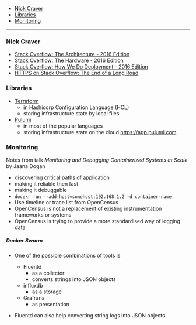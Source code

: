 - [Nick Craver](#nick-craver)
- [Libraries](#libraries)
- [Monitoring](#monitoring)
____

### Nick Craver

- [Stack Overflow: The Architecture - 2016 Edition](https://nickcraver.com/blog/2016/02/17/stack-overflow-the-architecture-2016-edition/)
- [Stack Overflow: The Hardware - 2016 Edition](https://nickcraver.com/blog/2016/03/29/stack-overflow-the-hardware-2016-edition/)
- [Stack Overflow: How We Do Deployment - 2016 Edition](https://nickcraver.com/blog/2016/05/03/stack-overflow-how-we-do-deployment-2016-edition/)
- [HTTPS on Stack Overflow: The End of a Long Road](https://nickcraver.com/blog/2017/05/22/https-on-stack-overflow/)

### Libraries

- [Terraform](https://www.terraform.io/)
  - in Hashicorp Configuration Language (HCL)
  - storing infrastructure state by local files
- [Pulumi](https://pulumi.io/)
  - in most of the popular languages
  - storing infrastructure state on the cloud https://app.pulumi.com

### Monitoring

Notes from talk *Monitoring and Debugging Containerized Systems at Scale* by
Jaana Dogan

- discovering critical paths of application
- making it reliable then fast
- making it debuggable
- `docekr run --add-host=somehost:192.168.1.2 -d container-name`
- Use timeline or trace list from OpenCensus
- OpenCensus is not a replacement of existing instrumentation frameworks or
    systems
- OpenCensus is trying to provide a more standardised way of logging data

##### Docker Swarm

- One of the possible combinations of tools is 
  - Fluentd
    - as a collector
    - converts strings into JSON objects
  - influxdb
    - as a storage
  - Grafrana
    - as presentation

- Fluentd can also help converting string logs into JSON objects
